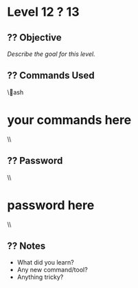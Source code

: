 # Level 12 ? 13

## ?? Objective

_Describe the goal for this level._

## ?? Commands Used

\\\ash
# your commands here
\\\

## ?? Password

\\\
# password here
\\\

## ?? Notes

- What did you learn?
- Any new command/tool?
- Anything tricky?

